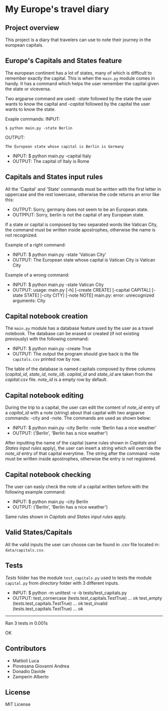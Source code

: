 # My Europe's travel diary

## Project overview

This project is a diary that travelers can use to note their journey in the european capitals.

## Europe's Capitals and States feature
The european continent has a lot of states, many of which is difficult to remember exactly the capital. This is when the ```main.py``` module comes in handy. It has a command which helps the user remember the capital given the state or viceversa. 

Two argparse command are used: *-state* followed by the state the user wants to know the capital and *-capital* followed by the capital the user wants to know the state.

Exaple commands: 
INPUT:
```
$ python main.py -state Berlin 
```
OUTPUT: 
```
The European state whose capital is Berlin is Germany
```

* INPUT: $ python main.py -capital Italy
* OUTPUT: The capital of Italy is Rome

## Capitals and States input rules
All the 'Capital' and 'State' commands must be written with the first letter in uppercase and the rest lowercase, otherwise the code returns an error like this:
* OUTPUT: Sorry, germany does not seem to be an European state.
* OUTPPUT: Sorry, berlin is not the capital of any European state.

If a state or capital is composed by two separated words like Vatican City, the command must be written inside apostrophes, otherwise the name is not recognized.

Example of a right command:
* INPUT: $ python main.py -state 'Vatican City'
* OUTPUT: The European state whose capital is Vatican City is Vatican City

Example of a wrong command:
* INPUT: $ python main.py -state Vatican City
* OUTPUT: usage: main.py [-h] [-create CREATE] [-capital CAPITAL] [-state STATE]
                [-city CITY] [-note NOTE]
main.py: error: unrecognized arguments: City

## Capital notebook creation
The ```main.py``` module has a database feature used by the user as a travel notebook. The database can be erased or created (if not existing previously) with the following command:
* INPUT: $ python main.py -create True
* OUTPUT: The output the program should give back is the file ```capitals.csv``` printed row by row.

The table of the database is named capitals composed by three columns (_capital_id_, _state_id_, _note_id_). _capital_id_ and _state_id_ are taken from the _capital.csv_ file. _note_id_ is a empty row by default.

## Capital notebook editing
During the trip to a capital, the user can edit the content of _note_id_ entry of a _capital_id_ with a note (string) about that capital with two argparse commands: -city and -note. The commands are used as shown below:
* INPUT: $ python main.py -city Berlin -note 'Berlin has a nice weather'
* OUTPUT: ('Berlin', 'Berlin has a nice weather')

After inputting the name of the capital (same rules shown in _Capitals and States input rules_ apply), the user can insert a string which will override the _note_id_ entry of that capital everytime. The string after the command -note must be written inside apostrophes, otherwise the entry is not registered.

## Capital notebook checking
The user can easly check the note of a capital written before with the following example command:

* INPUT: $ python main.py -city Berlin
* OUTPUT: ('Berlin', 'Berlin has a nice weather')

Same rules shown in _Capitals and States input rules_ apply.

## Valid States/Capitals

All the valid inputs the user can choose can be found in _.csv_ file located in: ```data/capitals.csv```.

## Tests
*Tests* folder has the module ```test_capitals.py``` used to tests the module ```capital.py``` from *directory* folder with 3 different inputs.

* INPUT: $ python -m unittest -v -b tests/test_capitals.py
* OUTPUT:
test_cornercase (tests.test_capitals.TestTrue) ... ok
test_empty (tests.test_capitals.TestTrue) ... ok
test_invalid (tests.test_capitals.TestTrue) ... ok

----------------------------------------------------------------------
Ran 3 tests in 0.001s

OK

## Contributors

* Mattioli Luca
* Piovesana Giovanni Andrea
* Donadio Davide
* Zamperin Alberto

## License

MIT License


